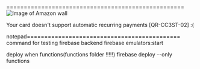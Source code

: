 
===================================================
![Image of Amazon wall](https://static.politico.com/dims4/default/baf20fd/2147483647/resize/1160x%3E/quality/90/?url=https%3A%2F%2Fstatic.politico.com%2F3e%2F87%2F5f4c5abc41d1946b754aa3c5090d%2Fapamazon.jpg)

Your card doesn't support automatic recurring payments [QR-CC3ST-02] :(



notepad============================================
command for testing firebase backend
firebase emulators:start

deploy when functions(functions folder !!!!!)
firebase deploy --only functions
